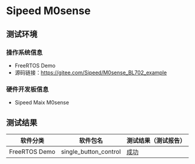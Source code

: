 # Sipeed M0sense

## 测试环境

### 操作系统信息

- FreeRTOS Demo
- 源码链接：https://gitee.com/Sipeed/M0sense_BL702_example

### 硬件开发板信息

- Sipeed Maix M0sense

## 测试结果

| 软件分类      | 软件包名    | 测试结果（测试报告） |
|-------------|-------------|------------------|
| FreeRTOS Demo | single_button_control | [成功][FreeRTOS]   |

[FreeRTOS]: ./FreeRTOS/README_zh.md
